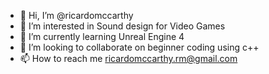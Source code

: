 - 👋 Hi, I’m @ricardomccarthy
- 👀 I’m interested in Sound design for Video Games
- 🌱 I’m currently learning Unreal Engine 4
- 💞️ I’m looking to collaborate on beginner coding using c++
- 📫 How to reach me ricardomccarthy.rm@gmail.com

<!---
ricardomccarthy/ricardomccarthy is a ✨ special ✨ repository because its `README.md` (this file) appears on your GitHub profile.
You can click the Preview link to take a look at your changes.
--->
